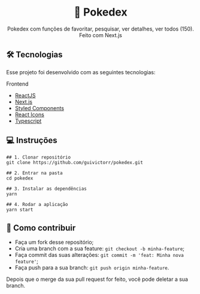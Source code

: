 <h1 align='center'>🐛 Pokedex</h1>
<p align='center'>Pokedex com funções de favoritar, pesquisar, ver detalhes, ver todos (150). Feito com Next.js</p>

## 🛠 Tecnologias

Esse projeto foi desenvolvido com as seguintes tecnologias:

Frontend
- [ReactJS](https://pt-br.reactjs.org)
- [Next.js](https://nextjs.org)
- [Styled Components](styled-components.com/)
- [React Icons](https://react-icons.github.io/react-icons/)
- [Typescript](typescriptlang.org/)

## 💻 Instruções

```
## 1. Clonar repositório
git clone https://github.com/guivictorr/pokedex.git

## 2. Entrar na pasta
cd pokedex

## 3. Instalar as dependências
yarn

## 4. Rodar a aplicação
yarn start
```

## 🤔 Como contribuir

- Faça um fork desse repositório;
- Cria uma branch com a sua feature: `git checkout -b minha-feature`;
- Faça commit das suas alterações: `git commit -m 'feat: Minha nova feature'`;
- Faça push para a sua branch: `git push origin minha-feature`.

Depois que o merge da sua pull request for feito, você pode deletar a sua branch.
